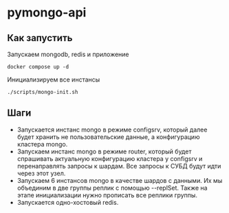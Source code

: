 # pymongo-api

## Как запустить

Запускаем mongodb, redis и приложение
```shell
docker compose up -d
```

Инициализируем все инстансы
```shell
./scripts/mongo-init.sh
```

## Шаги
* Запускается инстанс mongo в режиме configsrv, который далее будет хранить не пользовательские данные, а конфигурацию кластера mongo.
* Запускаем инстанс mongo в режиме router, который будет спрашивать актуальную конфигурацию кластера у configsrv и перенаправлять запросы к шардам. Все запросы к СУБД будут идти через этот узел.
* Запускаем 6 инстансов mongo в качестве шардов с данными. Их мы объединим в две группы реплик с помощью --replSet. Также на этапе инициализации нужно прописать все реплики группы.
* Запускается одно-хостовый redis.